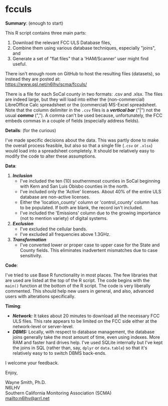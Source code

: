 # fcculs

**Summary**: (enough to start)

This R script contains three main parts:

1. Download the relevant FCC ULS Database files,
2. Combine them using various database techniques, especially "joins", and
2. Generate a set of "flat files" that a 'HAM/Scanner' user might find useful.

There isn't enough room on GitHub to host the resulting files (datasets), so instead they are posted at:\
https://www.qsl.net/n6lhv/scma/fcculs/

There is a file for each SoCal county in two formats: .csv and .xlsx.
  The files are indeed large, but they will load into either the (non-commercial) LibreOffice Calc spreadsheet or the (commercial) MS-Excel spreadsheet.
  Note that the column delimiter in the `.csv` files is a ***vertical bar*** ("|") not the usual ***comma*** (",").
  A comma can't be used because, unfortunately, the FCC embeds commas in a couple of fields (especially address fields).

**Details**: (for the curious)

I've made specific decisions about the data.
  This was partly done to make the overall process feasible, but also so that a single file (`.csv` or `.xlsx`) would load into a spreadsheet completely.
  It should be relatively easy to modify the code to alter these assumptions.

**Data**:

1. ***Inclusion***
    * I've included the ten (10) southernmost counties in SoCal beginning with Kern and San Luis Obisbo counties in the north.
    * I've included only the 'Active' licenses.  About 40% of the entire ULS database are non-active licenses.
    * Either the 'location_county' column or 'control_county' column has to be populated.  If both are blank, the record isn't included.
    * I've included the 'Emissions' column due to the growing importance (not to mention variety) of digital systems.
2. ***Exclusion***
    * I've excluded the cellular bands.
    * I've excluded all frequencies above 1.3GHz.
3. ***Transformation***
    * I've converted lower or proper case to upper case for the State and County fields.  This eliminates inadvertent mismatches due to case sensitivity.

**Code**:

I've tried to use Base R functionality in most places.
  The few libraries that are used are listed at the top of the R script.
  The code begins with the `main()` function at the bottom of the R script.
  The code is very liberally commented.  This should help new users in general, and also, advanced users with alterations specifically.

**Timing**:

  * ***Network:*** It takes about 20 minutes to download all the necessary FCC ULS files.
    This rate appears to be limited on the FCC side either at the network-level or server-level.
  * ***DBMS:***  Locally, with respect to database management, the database joins generally take the most amount of time, even using indexes.
    More RAM and faster hard drives help.
    I've used SQLite internally but I've kept the joins in SQL (rather than, say, `dplyr` or `data.table`) so that it's relatively easy to to switch DBMS back-ends.

I welcome your feedback.


Enjoy,

Wayne Smith, Ph.D.\
N6LHV\
Southern California Monitoring Association (SCMA)\
<mailto:n6lhv@arrl.net>

